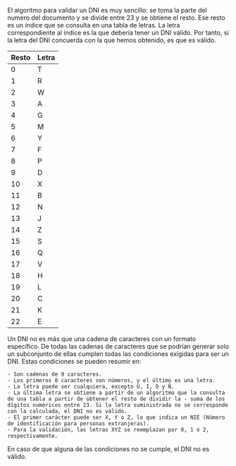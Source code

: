 El algoritmo para validar un DNI es muy sencillo: se toma la parte del numero del documento y se divide entre 23 y se obtiene el resto. Ese resto es un índice que se consulta en una tabla de letras. La letra correspondiente al índice es la que debería tener un DNI válido. Por tanto, si la letra del DNI concuerda con la que hemos obtenido, es que es válido.

| Resto | Letra |
| ----- | ----- |
| 0     | T     |
| 1     | R     |
| 2     | W     |
| 3     | A     |
| 4     | G     |
| 5     | M     |
| 6     | Y     |
| 7     | F     |
| 8     | P     |
| 9     | D     |
| 10    | X     |
| 11    | B     |
| 12    | N     |
| 13    | J     |
| 14    | Z     |
| 15    | S     |
| 16    | Q     |
| 17    | V     |
| 18    | H     |
| 19    | L     |
| 20    | C     |
| 21    | K     |
| 22    | E     |

Un DNI no es más que una cadena de caracteres con un formato específico. De todas las cadenas de caracteres que se podrían generar solo un subconjunto de ellas cumplen todas las condiciones exigidas para ser un DNI. Estas condiciones se pueden resumir en:

    - Son cadenas de 9 caracteres.
    - Los primeros 8 caracteres son números, y el último es una letra.
    - La letra puede ser cualquiera, excepto U, I, O y Ñ.
    - La última letra se obtiene a partir de un algoritmo que la consulta de una tabla a partir de obtener el resto de dividir la - suma de los dígitos numéricos entre 23. Si la letra suministrada no se corresponde con la calculada, el DNI no es válido.
    - El primer carácter puede ser X, Y o Z, lo que indica un NIE (Número de identificación para personas extranjeras).
    - Para la validación, las letras XYZ se reemplazan por 0, 1 ó 2, respectivamente.

En caso de que alguna de las condiciones no se cumple, el DNI no es válido.
